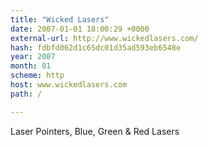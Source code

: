 ```yaml
---
title: "Wicked Lasers"
date: 2007-01-01 18:00:29 +0000
external-url: http://www.wickedlasers.com/
hash: fdbfd062d1c65dc01d35ad593eb6548e
year: 2007
month: 01
scheme: http
host: www.wickedlasers.com
path: /

---
```


Laser Pointers, Blue, Green & Red Lasers
